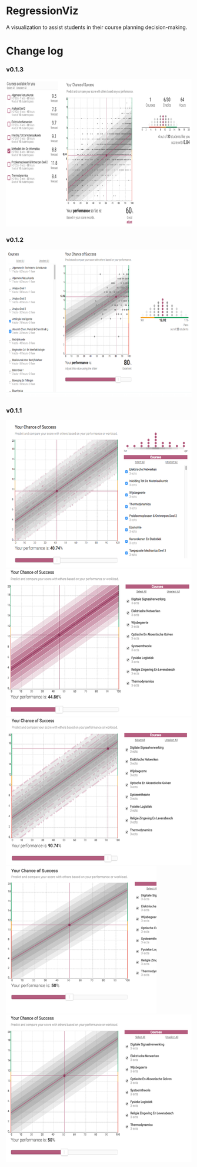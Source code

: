 # RegressionViz

A visualization to assist students in their course planning decision-making.

# Change log

### v0.1.3

<img src="public/sc3.png" height="400px">

### v0.1.2

<img src="public/scs2.png" height="400px">

### v0.1.1

<img src="public/sc11.png" height="400px">
<img src="public/sc12.png" height="400px">
<img src="public/sc13.png" height="400px">
<img src="public/sc14.png" height="400px">
<img src="public/sc15.png" height="400px">
